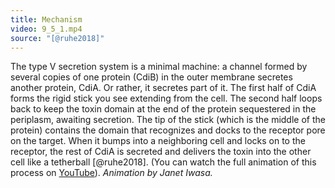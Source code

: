 ```yaml
---
title: Mechanism
video: 9_5_1.mp4
source: "[@ruhe2018]"
---
```


The type V secretion system is a minimal machine: a channel formed by several copies of one protein (CdiB) in the outer membrane secretes another protein, CdiA. Or rather, it secretes part of it. The first half of CdiA forms the rigid stick you see extending from the cell. The second half loops back to keep the toxin domain at the end of the protein sequestered in the periplasm, awaiting secretion. The tip of the stick (which is the middle of the protein) contains the domain that recognizes and docks to the receptor pore on the target. When it bumps into a neighboring cell and locks on to the receptor, the rest of CdiA is secreted and delivers the toxin into the other cell like a tetherball [@ruhe2018]. (You can watch the full animation of this process on [YouTube](https://youtu.be/KomlYC7Q11w)). *Animation by Janet Iwasa.*

